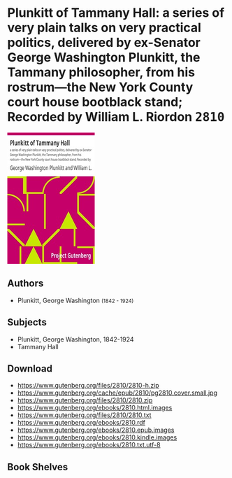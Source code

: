 # Plunkitt of Tammany Hall: a series of very plain talks on very practical politics, delivered by ex-Senator George Washington Plunkitt, the Tammany philosopher, from his rostrum—the New York County court house bootblack stand; Recorded by William L. Riordon <kbd>2810</kbd>

![](./cover.medium.jpg "")

## Authors


 - Plunkitt, George Washington <small>(1842 - 1924)</small>

## Subjects


 - Plunkitt, George Washington, 1842-1924
 - Tammany Hall

## Download


 - https://www.gutenberg.org/files/2810/2810-h.zip
 - https://www.gutenberg.org/cache/epub/2810/pg2810.cover.small.jpg
 - https://www.gutenberg.org/files/2810/2810.zip
 - https://www.gutenberg.org/ebooks/2810.html.images
 - https://www.gutenberg.org/files/2810/2810.txt
 - https://www.gutenberg.org/ebooks/2810.rdf
 - https://www.gutenberg.org/ebooks/2810.epub.images
 - https://www.gutenberg.org/ebooks/2810.kindle.images
 - https://www.gutenberg.org/ebooks/2810.txt.utf-8

## Book Shelves


